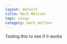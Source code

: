```yaml
---
layout: default
title: Mark Meltzer 
tags: essay
category: mark_meltzer
---
```


Testing this to see if it works




